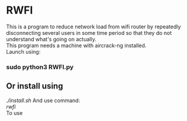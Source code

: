 # RWFI
This is a program to reduce network load from wifi router by repeatedly disconnecting several users in some time period so that they do not understand what's going on actually.<br>
This program needs a machine with aircrack-ng installed.
<br>Launch using:
<h3>sudo python3 RWFI.py</h3>

<h2>Or install using</h2>
<em>./install.sh</em>
And use command:<br> <em>rwfi</em><br>To use
